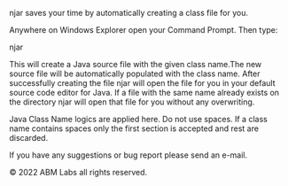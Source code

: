 njar saves your time by automatically creating a class file for you. 

Anywhere on Windows Explorer open your Command Prompt. Then type:

njar <ClassName>

This will create a Java source file with the given class name.The new source file will be automatically populated with the class name. After successfully creating the file njar will open the file for you in your default source code editor for Java. If a file with the same name already exists on the directory njar will open that file for you without any overwriting.

Java Class Name logics are applied here. Do not use spaces. If a class name contains spaces only the first section is accepted and rest are discarded.

If you have any suggestions or bug report please send an e-mail.


© 2022 ABM Labs all rights reserved.
